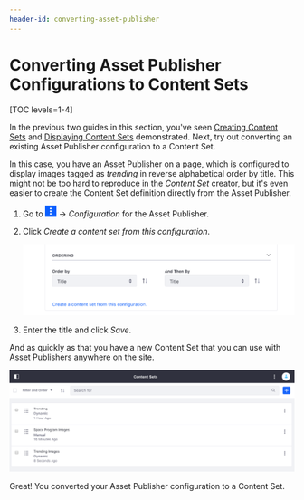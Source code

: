 ```yaml
---
header-id: converting-asset-publisher
---
```


# Converting Asset Publisher Configurations to Content Sets

[TOC levels=1-4]

In the previous two guides in this section, you've seen
[Creating Content Sets](/docs/7-2/user/-/knowledge_base/u/creating-content-sets)
and
[Displaying Content Sets](/docs/7-2/user/-/knowledge_base/u/displaying-content-sets) 
demonstrated. Next, try out converting an existing Asset Publisher
configuration to a Content Set.

In this case, you have an Asset Publisher on a page, which is configured to 
display images tagged as *trending* in reverse alphabetical order by title. 
This might not be too hard to reproduce in the *Content Set* creator, but it's 
even easier to create the Content Set definition directly from the Asset 
Publisher.

1.  Go to ![Options](../../../../images/icon-app-options.png) &rarr;
    *Configuration* for the Asset Publisher.

2.  Click *Create a content set from this configuration*.

    ![Figure 1: You can generate a Content Set directly from the Asset Publisher configuration.](../../../../images/content-set-create-ap.png)

3.  Enter the title and click *Save*.

And as quickly as that you have a new Content Set that you can use with Asset
Publishers anywhere on the site.

![Figure 2: The Content Set is added right alongside any existing sets.](../../../../images/content-set-ap-added.png)

Great! You converted your Asset Publisher configuration to a Content Set.
